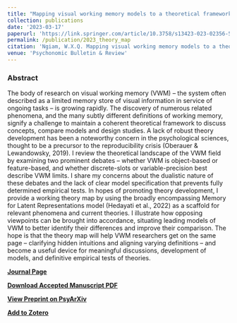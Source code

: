 ```yaml
---
title: "Mapping visual working memory models to a theoretical framework"
collection: publications
date: '2023-03-17'
paperurl: 'https://link.springer.com/article/10.3758/s13423-023-02356-5'
permalink: /publication/2023_theory_map
citation: 'Ngiam, W.X.Q. Mapping visual working memory models to a theoretical framework. Psychon Bull Rev (2023). https://doi.org/10.3758/s13423-023-02356-5'
venue: 'Psychonomic Bulletin & Review'
---
```

### Abstract
The body of research on visual working memory (VWM) – the system often described as a limited memory store of visual information in service of ongoing tasks – is growing rapidly. The discovery of numerous related phenomena, and the many subtly different definitions of working memory, signify a challenge to maintain a coherent theoretical framework to discuss concepts, compare models and design studies. A lack of robust theory development has been a noteworthy concern in the psychological sciences, thought to be a precursor to the reproducibility crisis (Oberauer & Lewandowsky, 2019). I review the theoretical landscape of the VWM field by examining two prominent debates – whether VWM is object-based or feature-based, and whether discrete-slots or variable-precision best describe VWM limits. I share my concerns about the dualistic nature of these debates and the lack of clear model specification that prevents fully determined empirical tests. In hopes of promoting theory development, I provide a working theory map by using the broadly encompassing Memory for Latent Representations model (Hedayati et al., 2022) as a scaffold for relevant phenomena and current theories. I illustrate how opposing viewpoints can be brought into accordance, situating leading models of VWM to better identify their differences and improve their comparison. The hope is that the theory map will help VWM researchers get on the same page – clarifying hidden intuitions and aligning varying definitions – and become a useful device for meaningful discussions, development of models, and definitive empirical tests of theories.

**[Journal Page](https://link.springer.com/article/10.3758/s13423-023-02356-5)**

**[Download Accepted Manuscript PDF](/files/ngiam_theory_map_accepted_manuscript.pdf)**

**[View Preprint on PsyArXiv](https://psyarxiv.com/g8erx)**

**[Add to Zotero](https://zotero.org/save?type=doi&q=10.3758/s13423-023-02356-5)**